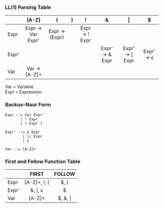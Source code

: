 ### LL(1) Parsing Table

|       |        [A-Z]      |       (       | ) |        !        |        &       |        \|       |     $     |
|-------|:-----------------:|:-------------:|:-:|:---------------:|:----------------:|:---------------:|:---------:|
|  Expr | Expr → Var Expr'  | Expr → (Expr) |   |  Expr → ! Expr  |                  |                 |           |
| Expr' |                   |               |   |                 |  Expr' → & Expr  | Expr' → \| Expr | Expr' → ϵ |
|   Var  |   Var → [A-Z]+    |               |   |                 |                  |                 |           |

Var = Variable \
Expr = Expression

### Backus-Naur Form
```
Expr ::= Var Expr'
       | ! Expr
       | ( Expr )
		
Expr' ::= & Expr
        | \| Expr
        | ε

Var ::= [A-Z]+
```

### First and Follow Function Table
|       |     FIRST    | FOLLOW |
|-------|:------------:|:------:|
|  Expr |   [A-Z]+, !, (  |  $, )  |
| Expr' |   &, \|, ε   |    $   |
|  Var  |     [A-Z]+   | $, &, \||
